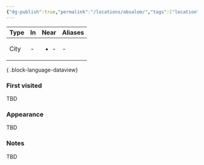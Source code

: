 ```yaml
---
{"dg-publish":true,"permalink":"/locations/absalom/","tags":["location"],"noteIcon":"location","created":"2023-12-28T00:41:47.541+01:00","updated":"2024-01-08T12:13:19.730+01:00"}
---
```


| Type | In | Near                 | Aliases |
| ---- | -- | -------------------- | ------- |
| City | \- | <ul><li>\-</li></ul> | \-      |

{ .block-language-dataview}
### First visited
TBD
### Appearance
TBD
### Notes
TBD